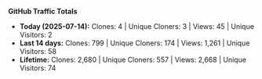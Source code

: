 
**GitHub Traffic Totals**

- **Today (2025-07-14):** Clones: 4 | Unique Cloners: 3 | Views: 45 | Unique Visitors: 2
- **Last 14 days:** Clones: 799 | Unique Cloners: 174 | Views: 1,261 | Unique Visitors: 58
- **Lifetime:** Clones: 2,680 | Unique Cloners: 557 | Views: 2,668 | Unique Visitors: 74
